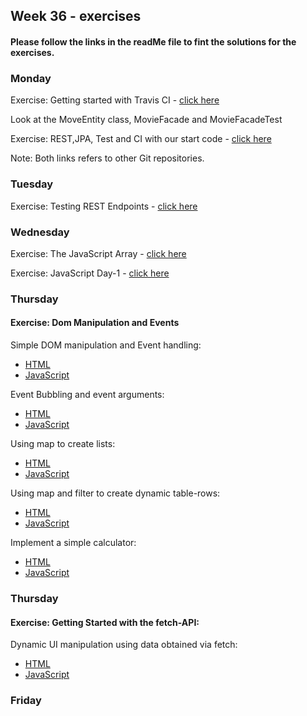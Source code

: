 ## Week 36 - exercises 

#### Please follow the links in the readMe file to fint the solutions for the exercises.

### Monday

Exercise: Getting started with Travis CI - [click here](https://github.com/amandajuhl95/travisGettingStarted)

Look at the MoveEntity class, MovieFacade and MovieFacadeTest

Exercise: REST,JPA, Test and CI with our start code - [click here](https://github.com/amandajuhl95/week3monday)

Note: Both links refers to other Git repositories. 

### Tuesday

Exercise: Testing REST Endpoints - [click here](https://github.com/amandajuhl95/week3monday/blob/master/src/test/java/rest/MovieResourceTest.java)

### Wednesday

Exercise: The JavaScript Array - [click here](https://github.com/amandajuhl95/week36/blob/master/week3wednesday/src/exercise1.js)

Exercise: JavaScript Day-1 - [click here](https://github.com/amandajuhl95/week36/blob/master/week3wednesday/src/exercise2.js)

### Thursday 

#### Exercise: Dom Manipulation and Events 

Simple DOM manipulation and Event handling:

* [HTML](https://github.com/amandajuhl95/week36/blob/master/week3thursday/src/main/webapp/simpledom.html)
* [JavaScript](https://github.com/amandajuhl95/week36/blob/master/week3thursday/src/main/webapp/simpledomjs.js)

Event Bubbling and event arguments:

* [HTML](https://github.com/amandajuhl95/week36/blob/master/week3thursday/src/main/webapp/eventbubbling.html)
* [JavaScript](https://github.com/amandajuhl95/week36/blob/master/week3thursday/src/main/webapp/eventbubblingjs.js)

Using map to create lists:

* [HTML](https://github.com/amandajuhl95/week36/blob/master/week3thursday/src/main/webapp/map.html)
* [JavaScript](https://github.com/amandajuhl95/week36/blob/master/week3thursday/src/main/webapp/mapjs.js)

Using map and filter to create dynamic table-rows:

* [HTML](https://github.com/amandajuhl95/week36/blob/master/week3thursday/src/main/webapp/filter.html)
* [JavaScript](https://github.com/amandajuhl95/week36/blob/master/week3thursday/src/main/webapp/filterjs.js)

Implement a simple calculator:

* [HTML](https://github.com/amandajuhl95/week36/blob/master/week3thursday/src/main/webapp/calculator.html)
* [JavaScript](https://github.com/amandajuhl95/week36/blob/master/week3thursday/src/main/webapp/calculatorjs.js)

### Thursday 

#### Exercise: Getting Started with the fetch-API:

Dynamic UI manipulation using data obtained via fetch:

* [HTML](https://github.com/amandajuhl95/week36/blob/master/week3thursday/src/main/webapp/fetch.html)
* [JavaScript](https://github.com/amandajuhl95/week36/blob/master/week3thursday/src/main/webapp/fetchjs.js)


### Friday



